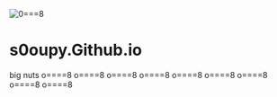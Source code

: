 ![0===8](https://i.ytimg.com/vi/lyF1HmMEbfk/maxresdefault.jpg)

# s0oupy.Github.io
big nuts
o====8
o====8
o====8
o====8
o====8
o====8
o====8
o====8
o====8
